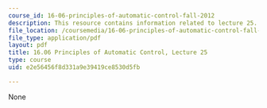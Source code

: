 ```yaml
---
course_id: 16-06-principles-of-automatic-control-fall-2012
description: This resource contains information related to lecture 25.
file_location: /coursemedia/16-06-principles-of-automatic-control-fall-2012/e2e56456f8d331a9e39419ce8530d5fb_MIT16_06F12_Lecture_25.pdf
file_type: application/pdf
layout: pdf
title: 16.06 Principles of Automatic Control, Lecture 25
type: course
uid: e2e56456f8d331a9e39419ce8530d5fb

---
```

None